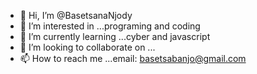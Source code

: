 - 👋 Hi, I’m @BasetsanaNjody
- 👀 I’m interested in ...programing and coding
- 🌱 I’m currently learning ...cyber and javascript
- 💞️ I’m looking to collaborate on ...
- 📫 How to reach me ...email: basetsabanjo@gmail.com

<!---
BasetsanaNjody/BasetsanaNjody is a ✨ special ✨ repository because its `README.md` (this file) appears on your GitHub profile.
You can click the Preview link to take a look at your changes.
--->
